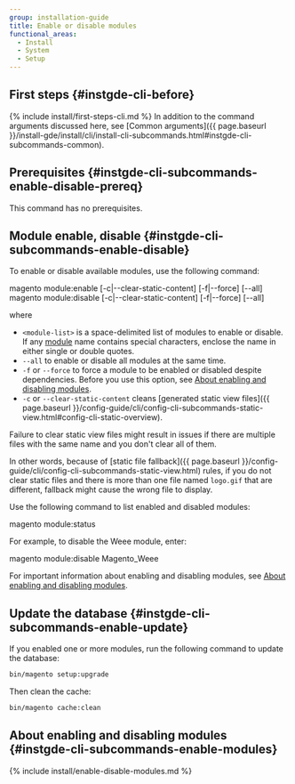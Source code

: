 ```yaml
---
group: installation-guide
title: Enable or disable modules
functional_areas:
  - Install
  - System
  - Setup
---
```


## First steps {#instgde-cli-before}
{% include install/first-steps-cli.md %}
In addition to the command arguments discussed here, see [Common arguments]({{ page.baseurl }}/install-gde/install/cli/install-cli-subcommands.html#instgde-cli-subcommands-common).

## Prerequisites {#instgde-cli-subcommands-enable-disable-prereq}

This command has no prerequisites.

## Module enable, disable {#instgde-cli-subcommands-enable-disable}

To enable or disable available modules, use the following command:

 magento module:enable [-c|--clear-static-content] [-f|--force] [--all] <module-list>
 magento module:disable [-c|--clear-static-content] [-f|--force] [--all] <module-list>

where

* `<module-list>` is a space-delimited list of modules to enable or disable. If any [module](https://glossary.magento.com/module) name contains special characters, enclose the name in either single or double quotes.
* `--all` to enable or disable all modules at the same time.
* `-f` or `--force` to force a module to be enabled or disabled despite dependencies. Before you use this option, see [About enabling and disabling modules](#instgde-cli-subcommands-enable-modules).
* `-c` or `--clear-static-content` cleans [generated static view files]({{ page.baseurl }}/config-guide/cli/config-cli-subcommands-static-view.html#config-cli-static-overview).

 Failure to clear static view files might result in issues if there are multiple files with the same name and you don't clear all of them.

 In other words, because of [static file fallback]({{ page.baseurl }}/config-guide/cli/config-cli-subcommands-static-view.html) rules, if you do not clear static files and there is more than one file named `logo.gif` that are different, fallback might cause the wrong file to display.

Use the following command to list enabled and disabled modules:

 magento module:status

For example, to disable the Weee module, enter:

 magento module:disable Magento_Weee

For important information about enabling and disabling modules, see [About enabling and disabling modules](#instgde-cli-subcommands-enable-modules).

## Update the database {#instgde-cli-subcommands-enable-update}

If you enabled one or more modules, run the following command to update the database:

```bash
bin/magento setup:upgrade
```

Then clean the cache:

```bash
bin/magento cache:clean
```

## About enabling and disabling modules {#instgde-cli-subcommands-enable-modules}
{% include install/enable-disable-modules.md %}

